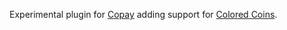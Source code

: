 Experimental plugin for [Copay](https://github.com/bitpay/copay) adding support for [Colored Coins](http://coloredcoins.org).

